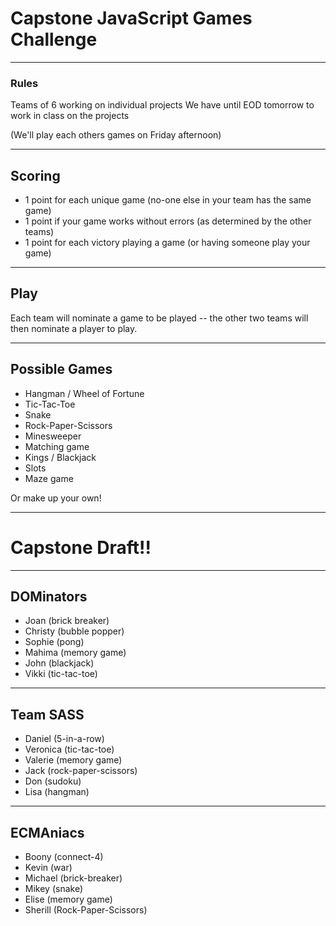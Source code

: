 
# Capstone JavaScript Games Challenge

---

### Rules

Teams of 6 working on individual projects
We have until EOD tomorrow to work in class on the projects

(We'll play each others games on Friday afternoon)

---

## Scoring

* 1 point for each unique game (no-one else in your team has the same game)
* 1 point if your game works without errors (as determined by the other teams)
* 1 point for each victory playing a game (or having someone play your game)

---

## Play

Each team will nominate a game to be played -- the other two teams will then nominate a player to play.

---

## Possible Games

* Hangman / Wheel of Fortune 
* Tic-Tac-Toe
* Snake
* Rock-Paper-Scissors
* Minesweeper
* Matching game
* Kings / Blackjack
* Slots
* Maze game

Or make up your own!

---

# Capstone Draft!!

---

## DOMinators

* Joan (brick breaker)
* Christy (bubble popper)
* Sophie (pong)
* Mahima (memory game)
* John (blackjack)
* Vikki (tic-tac-toe)

---

## Team SASS
* Daniel (5-in-a-row)
* Veronica (tic-tac-toe)
* Valerie (memory game)
* Jack (rock-paper-scissors)
* Don (sudoku)
* Lisa (hangman)

---

## ECMAniacs
* Boony (connect-4)
* Kevin (war)
* Michael (brick-breaker)
* Mikey (snake)
* Elise (memory game)
* Sherill (Rock-Paper-Scissors)

